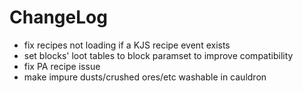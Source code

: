 # ChangeLog

* fix recipes not loading if a KJS recipe event exists
* set blocks' loot tables to block paramset to improve compatibility
* fix PA recipe issue
* make impure dusts/crushed ores/etc washable in cauldron